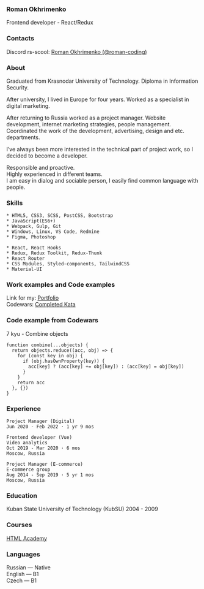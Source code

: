 ### Roman Okhrimenko
Frontend developer - React/Redux

### Contacts
Discord rs-scool: <a href="https://discordapp.com/users/543371714738913280/" target="_blank">Roman Okhrimenko (@roman-coding)</a>

### About
Graduated from Krasnodar University of Technology. Diploma in Information Security.

After university, I lived in Europe for four years. Worked as a specialist in digital marketing.

After returning to Russia worked as a project manager. Website development, internet marketing strategies, people management.
\
Coordinated the work of the development, advertising, design and etc. departments.

I’ve always been more interested in the technical part of project work, so I decided to become a developer.

Responsible and proactive.
\
Highly experienced in different teams.
\
I am easy in dialog and sociable person, I easily find common language with people.

### Skills
    * HTML5, CSS3, SCSS, PostCSS, Bootstrap
    * JavaScript(ES6+)
    * Webpack, Gulp, Git
    * Windows, Linux, VS Code, Redmine
    * Figma, Photoshop

    * React, React Hooks
    * Redux, Redux Toolkit, Redux-Thunk
    * React Router
    * CSS Modules, Styled-components, TailwindCSS
    * Material-UI

### Work examples and Code examples
Link for my: <a href="https://romanfd.github.io/" target="_blank">Portfolio</a>
\
Codewars: <a href="https://www.codewars.com/users/rsschool_c9060e02062f22cc" target="_blank">Completed Kata </a>

### Code example from Codewars
7 kyu - Combine objects
```
function combine(...objects) {
  return objects.reduce((acc, obj) => {
    for (const key in obj) {
      if (obj.hasOwnProperty(key)) {
        acc[key] ? (acc[key] += obj[key]) : (acc[key] = obj[key])
      }
    }
    return acc
  }, {})
}
```


### Experience
```
Project Manager (Digital)
Jun 2020 - Feb 2022 · 1 yr 9 mos
```
```
Frontend developer (Vue)
Video analytics
Oct 2019 - Mar 2020 · 6 mos
Moscow, Russia
```
```
Project Manager (E-commerce)
E-commerce group
Aug 2014 - Sep 2019 · 5 yr 1 mos
Moscow, Russia
```

### Education
Kuban State University of Technology (KubSU)
2004 - 2009

<!-- ### Licenses & certifications -->

### Courses
<a href="https://htmlacademy.ru/profile/id766473" target="_blank">HTML Academy</a>

### Languages
Russian — Native
\
English — B1
\
Czech — B1
